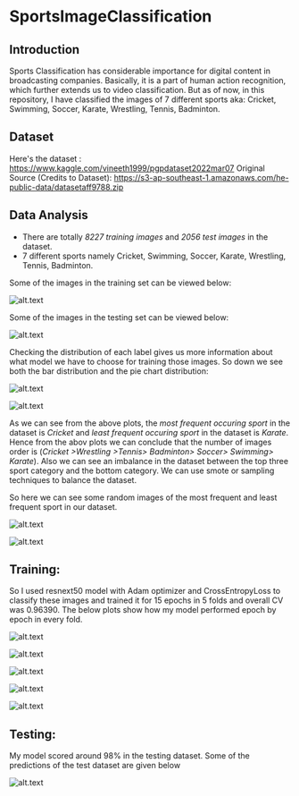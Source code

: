 # SportsImageClassification

## Introduction

Sports Classification has considerable importance for digital content in broadcasting companies. Basically, it is a part of human action recognition, which further extends us to video classification. But as of now, in this repository, I have classified the images of 7 different sports aka: Cricket, Swimming, Soccer, Karate, Wrestling, Tennis, Badminton.

## Dataset

Here's the dataset : https://www.kaggle.com/vineeth1999/pgpdataset2022mar07
Original Source (Credits to Dataset): https://s3-ap-southeast-1.amazonaws.com/he-public-data/datasetaff9788.zip

## Data Analysis

- There are totally *8227 training images* and *2056 test images* in the dataset.
- 7 different sports namely Cricket, Swimming, Soccer, Karate, Wrestling, Tennis, Badminton.

Some of the images in the training set can be viewed below:

![alt.text](https://www.kaggleusercontent.com/kf/89665616/eyJhbGciOiJkaXIiLCJlbmMiOiJBMTI4Q0JDLUhTMjU2In0..7JB3LdWm1_SJ8Tf7WieBKQ.MbyxaM89BmMQJW94PNXZpHqIwYFaYwHx55BqhtYeNLQfyAz5v8bwuM6a2wvmLjEEPqgnL3CMNym7qvrHj-Xexbw9u_or_WPyVSwvGMcYFhGBYVpPwlhbToI6OrNTrGWOSyMUhbQWLL-PuIcu4VHm-a0cP-i5O7GhA8f-Db5ToD_nB0Lnxrh7oRi2yZLtlsTZ5GageAsz7ZSVM2RmC_1SQjXNLmv70Rpweh7tz4qjhyE6ubTZrSKKwWHAW7GEpGbHf-G6r59M5nV6ty_qA2CgGsJ1Jw103d7z0INNUW2PK4U-pi9zjtXQ9mNI3WvSHVUzL2-zL55RAjo6tfFmSRDvh-y7dvwYl8P7SB-SLM34hXy2Bcmvu8f_-AqlnTMyeSeVIUqV3uIw1zmXLE8Atgy3AMbV_2TJwQVDsvX_53S8AHXdeBJ3BfeIzzm2b-DYTdKtDBb-XhhKZ1o9GId8MZaOcLndi3e1SohOZKBsaCUWSZVPnGAyfaZ-6j5ZL8cznWiAhV-QAuyf-oF4GXQe668vUsxb3GUM-Zu4JxdornL2cQPkWDMKAyKcemm6mgbs1TI0yVZQXvlILOL3ZFVJyFUaLGrpajE9zOvu9U0AEKX_Sm0pfdA0BP1hIzQ37mvPfl_h2NOJksG_nqJ2mz4IQTz0iQ.n4zLrBzhadmEIUX4FvmJ8Q/__results___files/__results___10_0.png)

Some of the images in the testing set can be viewed below:

![alt.text](https://www.kaggleusercontent.com/kf/89665616/eyJhbGciOiJkaXIiLCJlbmMiOiJBMTI4Q0JDLUhTMjU2In0..7JB3LdWm1_SJ8Tf7WieBKQ.MbyxaM89BmMQJW94PNXZpHqIwYFaYwHx55BqhtYeNLQfyAz5v8bwuM6a2wvmLjEEPqgnL3CMNym7qvrHj-Xexbw9u_or_WPyVSwvGMcYFhGBYVpPwlhbToI6OrNTrGWOSyMUhbQWLL-PuIcu4VHm-a0cP-i5O7GhA8f-Db5ToD_nB0Lnxrh7oRi2yZLtlsTZ5GageAsz7ZSVM2RmC_1SQjXNLmv70Rpweh7tz4qjhyE6ubTZrSKKwWHAW7GEpGbHf-G6r59M5nV6ty_qA2CgGsJ1Jw103d7z0INNUW2PK4U-pi9zjtXQ9mNI3WvSHVUzL2-zL55RAjo6tfFmSRDvh-y7dvwYl8P7SB-SLM34hXy2Bcmvu8f_-AqlnTMyeSeVIUqV3uIw1zmXLE8Atgy3AMbV_2TJwQVDsvX_53S8AHXdeBJ3BfeIzzm2b-DYTdKtDBb-XhhKZ1o9GId8MZaOcLndi3e1SohOZKBsaCUWSZVPnGAyfaZ-6j5ZL8cznWiAhV-QAuyf-oF4GXQe668vUsxb3GUM-Zu4JxdornL2cQPkWDMKAyKcemm6mgbs1TI0yVZQXvlILOL3ZFVJyFUaLGrpajE9zOvu9U0AEKX_Sm0pfdA0BP1hIzQ37mvPfl_h2NOJksG_nqJ2mz4IQTz0iQ.n4zLrBzhadmEIUX4FvmJ8Q/__results___files/__results___11_0.png)

Checking the distribution of each label gives us more information about what model we have to choose for training those images. So down we see both the bar distribution and the pie chart distribution:

![alt.text](https://www.kaggleusercontent.com/kf/89665616/eyJhbGciOiJkaXIiLCJlbmMiOiJBMTI4Q0JDLUhTMjU2In0..7JB3LdWm1_SJ8Tf7WieBKQ.MbyxaM89BmMQJW94PNXZpHqIwYFaYwHx55BqhtYeNLQfyAz5v8bwuM6a2wvmLjEEPqgnL3CMNym7qvrHj-Xexbw9u_or_WPyVSwvGMcYFhGBYVpPwlhbToI6OrNTrGWOSyMUhbQWLL-PuIcu4VHm-a0cP-i5O7GhA8f-Db5ToD_nB0Lnxrh7oRi2yZLtlsTZ5GageAsz7ZSVM2RmC_1SQjXNLmv70Rpweh7tz4qjhyE6ubTZrSKKwWHAW7GEpGbHf-G6r59M5nV6ty_qA2CgGsJ1Jw103d7z0INNUW2PK4U-pi9zjtXQ9mNI3WvSHVUzL2-zL55RAjo6tfFmSRDvh-y7dvwYl8P7SB-SLM34hXy2Bcmvu8f_-AqlnTMyeSeVIUqV3uIw1zmXLE8Atgy3AMbV_2TJwQVDsvX_53S8AHXdeBJ3BfeIzzm2b-DYTdKtDBb-XhhKZ1o9GId8MZaOcLndi3e1SohOZKBsaCUWSZVPnGAyfaZ-6j5ZL8cznWiAhV-QAuyf-oF4GXQe668vUsxb3GUM-Zu4JxdornL2cQPkWDMKAyKcemm6mgbs1TI0yVZQXvlILOL3ZFVJyFUaLGrpajE9zOvu9U0AEKX_Sm0pfdA0BP1hIzQ37mvPfl_h2NOJksG_nqJ2mz4IQTz0iQ.n4zLrBzhadmEIUX4FvmJ8Q/__results___files/__results___13_0.png)

![alt.text](https://www.kaggleusercontent.com/kf/89665616/eyJhbGciOiJkaXIiLCJlbmMiOiJBMTI4Q0JDLUhTMjU2In0..7JB3LdWm1_SJ8Tf7WieBKQ.MbyxaM89BmMQJW94PNXZpHqIwYFaYwHx55BqhtYeNLQfyAz5v8bwuM6a2wvmLjEEPqgnL3CMNym7qvrHj-Xexbw9u_or_WPyVSwvGMcYFhGBYVpPwlhbToI6OrNTrGWOSyMUhbQWLL-PuIcu4VHm-a0cP-i5O7GhA8f-Db5ToD_nB0Lnxrh7oRi2yZLtlsTZ5GageAsz7ZSVM2RmC_1SQjXNLmv70Rpweh7tz4qjhyE6ubTZrSKKwWHAW7GEpGbHf-G6r59M5nV6ty_qA2CgGsJ1Jw103d7z0INNUW2PK4U-pi9zjtXQ9mNI3WvSHVUzL2-zL55RAjo6tfFmSRDvh-y7dvwYl8P7SB-SLM34hXy2Bcmvu8f_-AqlnTMyeSeVIUqV3uIw1zmXLE8Atgy3AMbV_2TJwQVDsvX_53S8AHXdeBJ3BfeIzzm2b-DYTdKtDBb-XhhKZ1o9GId8MZaOcLndi3e1SohOZKBsaCUWSZVPnGAyfaZ-6j5ZL8cznWiAhV-QAuyf-oF4GXQe668vUsxb3GUM-Zu4JxdornL2cQPkWDMKAyKcemm6mgbs1TI0yVZQXvlILOL3ZFVJyFUaLGrpajE9zOvu9U0AEKX_Sm0pfdA0BP1hIzQ37mvPfl_h2NOJksG_nqJ2mz4IQTz0iQ.n4zLrBzhadmEIUX4FvmJ8Q/__results___files/__results___14_0.png)

As we can see from the above plots, the *most frequent occuring sport* in the dataset is *Cricket* and *least frequent occuring sport* in the dataset is *Karate*. Hence from the abov plots we can conclude that the number of images order is (*Cricket >Wrestling >Tennis> Badminton> Soccer> Swimming> Karate*). Also we can see an imbalance in the dataset between the top three sport category and the bottom category. We can use smote or sampling techniques to balance the dataset.

So here we can see some random images of the most frequent and least frequent sport in our dataset.

![alt.text](https://www.kaggleusercontent.com/kf/89665616/eyJhbGciOiJkaXIiLCJlbmMiOiJBMTI4Q0JDLUhTMjU2In0..7JB3LdWm1_SJ8Tf7WieBKQ.MbyxaM89BmMQJW94PNXZpHqIwYFaYwHx55BqhtYeNLQfyAz5v8bwuM6a2wvmLjEEPqgnL3CMNym7qvrHj-Xexbw9u_or_WPyVSwvGMcYFhGBYVpPwlhbToI6OrNTrGWOSyMUhbQWLL-PuIcu4VHm-a0cP-i5O7GhA8f-Db5ToD_nB0Lnxrh7oRi2yZLtlsTZ5GageAsz7ZSVM2RmC_1SQjXNLmv70Rpweh7tz4qjhyE6ubTZrSKKwWHAW7GEpGbHf-G6r59M5nV6ty_qA2CgGsJ1Jw103d7z0INNUW2PK4U-pi9zjtXQ9mNI3WvSHVUzL2-zL55RAjo6tfFmSRDvh-y7dvwYl8P7SB-SLM34hXy2Bcmvu8f_-AqlnTMyeSeVIUqV3uIw1zmXLE8Atgy3AMbV_2TJwQVDsvX_53S8AHXdeBJ3BfeIzzm2b-DYTdKtDBb-XhhKZ1o9GId8MZaOcLndi3e1SohOZKBsaCUWSZVPnGAyfaZ-6j5ZL8cznWiAhV-QAuyf-oF4GXQe668vUsxb3GUM-Zu4JxdornL2cQPkWDMKAyKcemm6mgbs1TI0yVZQXvlILOL3ZFVJyFUaLGrpajE9zOvu9U0AEKX_Sm0pfdA0BP1hIzQ37mvPfl_h2NOJksG_nqJ2mz4IQTz0iQ.n4zLrBzhadmEIUX4FvmJ8Q/__results___files/__results___19_0.png)


![alt.text](https://www.kaggleusercontent.com/kf/89665616/eyJhbGciOiJkaXIiLCJlbmMiOiJBMTI4Q0JDLUhTMjU2In0..7JB3LdWm1_SJ8Tf7WieBKQ.MbyxaM89BmMQJW94PNXZpHqIwYFaYwHx55BqhtYeNLQfyAz5v8bwuM6a2wvmLjEEPqgnL3CMNym7qvrHj-Xexbw9u_or_WPyVSwvGMcYFhGBYVpPwlhbToI6OrNTrGWOSyMUhbQWLL-PuIcu4VHm-a0cP-i5O7GhA8f-Db5ToD_nB0Lnxrh7oRi2yZLtlsTZ5GageAsz7ZSVM2RmC_1SQjXNLmv70Rpweh7tz4qjhyE6ubTZrSKKwWHAW7GEpGbHf-G6r59M5nV6ty_qA2CgGsJ1Jw103d7z0INNUW2PK4U-pi9zjtXQ9mNI3WvSHVUzL2-zL55RAjo6tfFmSRDvh-y7dvwYl8P7SB-SLM34hXy2Bcmvu8f_-AqlnTMyeSeVIUqV3uIw1zmXLE8Atgy3AMbV_2TJwQVDsvX_53S8AHXdeBJ3BfeIzzm2b-DYTdKtDBb-XhhKZ1o9GId8MZaOcLndi3e1SohOZKBsaCUWSZVPnGAyfaZ-6j5ZL8cznWiAhV-QAuyf-oF4GXQe668vUsxb3GUM-Zu4JxdornL2cQPkWDMKAyKcemm6mgbs1TI0yVZQXvlILOL3ZFVJyFUaLGrpajE9zOvu9U0AEKX_Sm0pfdA0BP1hIzQ37mvPfl_h2NOJksG_nqJ2mz4IQTz0iQ.n4zLrBzhadmEIUX4FvmJ8Q/__results___files/__results___21_0.png)

## Training:
So I used resnext50 model with Adam optimizer and CrossEntropyLoss to classify these images and trained it for 15 epochs in 5 folds and overall CV was 0.96390. The below plots show how my model performed epoch by epoch in every fold.

![alt.text](https://www.kaggleusercontent.com/kf/89961255/eyJhbGciOiJkaXIiLCJlbmMiOiJBMTI4Q0JDLUhTMjU2In0..D_4fY6wnJdTvTMmHLQHjuw.b2zD69JODzk9bMA3LtXDAvFj-C7HOcfECVcrMAyYLQMXza3i2SIulUSHogJRf5PY4_Co_SD1OLSClGl7Yw9Eg6-qfvDspZ4kLskdj-4dBuFUBRAVuNkHOFsbukc0vGAUfUnW1mmhdm-nW2QG9niyGySZMLQj5tqD4v6GjKG-gV6ucTkEgUgZ9g3n5vN2c7TIMcXgs0tGCKJENfEnBRaSaQTRy0oGd2_vElo74PJ8y05ZkTOIf_kvrCtyGe1yX1eL6flncNDPrTSpCQm8PcCKp4gZ9XZpSsl98ttPNpRV2M6EHm8IaDnY1xIevAHKZiz9OsQg4oG-wmo5Yks0SAj16tKCtrW541TAmbcSlW8Rv3x2MLKf62VSut0TAkJvZxgTkjanDHxZ3Wv3O9KRbBeNjePy3fjczPimVa8oJs-fmL9ifQ_Mnpf55gUvvYuU4axb65f8J0SkOBePEox1R6jQ4NsEvVpxLUxATYqozNZS40tgGtI6VxeIZCmz33_rCpVu76WG7XR29EdHlMDbaR7HggPUI5pR_e-_fP4mnGbfp9nAmRlSA1P8H4BmPzY7kiUXapa0THauo71i0REm1bXRiQzCQ7X2eLCkvW_gE5ULGSvU53U0ThXbxF2FSj_sPx5ZphqNRbF7k_JLoLqp1s4WfQ.BNgdiGbY6-GoYRFwPgbY7w/__results___files/__results___14_32.png)

![alt.text](https://www.kaggleusercontent.com/kf/89961255/eyJhbGciOiJkaXIiLCJlbmMiOiJBMTI4Q0JDLUhTMjU2In0..D_4fY6wnJdTvTMmHLQHjuw.b2zD69JODzk9bMA3LtXDAvFj-C7HOcfECVcrMAyYLQMXza3i2SIulUSHogJRf5PY4_Co_SD1OLSClGl7Yw9Eg6-qfvDspZ4kLskdj-4dBuFUBRAVuNkHOFsbukc0vGAUfUnW1mmhdm-nW2QG9niyGySZMLQj5tqD4v6GjKG-gV6ucTkEgUgZ9g3n5vN2c7TIMcXgs0tGCKJENfEnBRaSaQTRy0oGd2_vElo74PJ8y05ZkTOIf_kvrCtyGe1yX1eL6flncNDPrTSpCQm8PcCKp4gZ9XZpSsl98ttPNpRV2M6EHm8IaDnY1xIevAHKZiz9OsQg4oG-wmo5Yks0SAj16tKCtrW541TAmbcSlW8Rv3x2MLKf62VSut0TAkJvZxgTkjanDHxZ3Wv3O9KRbBeNjePy3fjczPimVa8oJs-fmL9ifQ_Mnpf55gUvvYuU4axb65f8J0SkOBePEox1R6jQ4NsEvVpxLUxATYqozNZS40tgGtI6VxeIZCmz33_rCpVu76WG7XR29EdHlMDbaR7HggPUI5pR_e-_fP4mnGbfp9nAmRlSA1P8H4BmPzY7kiUXapa0THauo71i0REm1bXRiQzCQ7X2eLCkvW_gE5ULGSvU53U0ThXbxF2FSj_sPx5ZphqNRbF7k_JLoLqp1s4WfQ.BNgdiGbY6-GoYRFwPgbY7w/__results___files/__results___14_65.png)

![alt.text](https://www.kaggleusercontent.com/kf/89961255/eyJhbGciOiJkaXIiLCJlbmMiOiJBMTI4Q0JDLUhTMjU2In0..D_4fY6wnJdTvTMmHLQHjuw.b2zD69JODzk9bMA3LtXDAvFj-C7HOcfECVcrMAyYLQMXza3i2SIulUSHogJRf5PY4_Co_SD1OLSClGl7Yw9Eg6-qfvDspZ4kLskdj-4dBuFUBRAVuNkHOFsbukc0vGAUfUnW1mmhdm-nW2QG9niyGySZMLQj5tqD4v6GjKG-gV6ucTkEgUgZ9g3n5vN2c7TIMcXgs0tGCKJENfEnBRaSaQTRy0oGd2_vElo74PJ8y05ZkTOIf_kvrCtyGe1yX1eL6flncNDPrTSpCQm8PcCKp4gZ9XZpSsl98ttPNpRV2M6EHm8IaDnY1xIevAHKZiz9OsQg4oG-wmo5Yks0SAj16tKCtrW541TAmbcSlW8Rv3x2MLKf62VSut0TAkJvZxgTkjanDHxZ3Wv3O9KRbBeNjePy3fjczPimVa8oJs-fmL9ifQ_Mnpf55gUvvYuU4axb65f8J0SkOBePEox1R6jQ4NsEvVpxLUxATYqozNZS40tgGtI6VxeIZCmz33_rCpVu76WG7XR29EdHlMDbaR7HggPUI5pR_e-_fP4mnGbfp9nAmRlSA1P8H4BmPzY7kiUXapa0THauo71i0REm1bXRiQzCQ7X2eLCkvW_gE5ULGSvU53U0ThXbxF2FSj_sPx5ZphqNRbF7k_JLoLqp1s4WfQ.BNgdiGbY6-GoYRFwPgbY7w/__results___files/__results___14_97.png)

![alt.text](https://www.kaggleusercontent.com/kf/89961255/eyJhbGciOiJkaXIiLCJlbmMiOiJBMTI4Q0JDLUhTMjU2In0..D_4fY6wnJdTvTMmHLQHjuw.b2zD69JODzk9bMA3LtXDAvFj-C7HOcfECVcrMAyYLQMXza3i2SIulUSHogJRf5PY4_Co_SD1OLSClGl7Yw9Eg6-qfvDspZ4kLskdj-4dBuFUBRAVuNkHOFsbukc0vGAUfUnW1mmhdm-nW2QG9niyGySZMLQj5tqD4v6GjKG-gV6ucTkEgUgZ9g3n5vN2c7TIMcXgs0tGCKJENfEnBRaSaQTRy0oGd2_vElo74PJ8y05ZkTOIf_kvrCtyGe1yX1eL6flncNDPrTSpCQm8PcCKp4gZ9XZpSsl98ttPNpRV2M6EHm8IaDnY1xIevAHKZiz9OsQg4oG-wmo5Yks0SAj16tKCtrW541TAmbcSlW8Rv3x2MLKf62VSut0TAkJvZxgTkjanDHxZ3Wv3O9KRbBeNjePy3fjczPimVa8oJs-fmL9ifQ_Mnpf55gUvvYuU4axb65f8J0SkOBePEox1R6jQ4NsEvVpxLUxATYqozNZS40tgGtI6VxeIZCmz33_rCpVu76WG7XR29EdHlMDbaR7HggPUI5pR_e-_fP4mnGbfp9nAmRlSA1P8H4BmPzY7kiUXapa0THauo71i0REm1bXRiQzCQ7X2eLCkvW_gE5ULGSvU53U0ThXbxF2FSj_sPx5ZphqNRbF7k_JLoLqp1s4WfQ.BNgdiGbY6-GoYRFwPgbY7w/__results___files/__results___14_130.png)

![alt.text](https://www.kaggleusercontent.com/kf/89961255/eyJhbGciOiJkaXIiLCJlbmMiOiJBMTI4Q0JDLUhTMjU2In0..D_4fY6wnJdTvTMmHLQHjuw.b2zD69JODzk9bMA3LtXDAvFj-C7HOcfECVcrMAyYLQMXza3i2SIulUSHogJRf5PY4_Co_SD1OLSClGl7Yw9Eg6-qfvDspZ4kLskdj-4dBuFUBRAVuNkHOFsbukc0vGAUfUnW1mmhdm-nW2QG9niyGySZMLQj5tqD4v6GjKG-gV6ucTkEgUgZ9g3n5vN2c7TIMcXgs0tGCKJENfEnBRaSaQTRy0oGd2_vElo74PJ8y05ZkTOIf_kvrCtyGe1yX1eL6flncNDPrTSpCQm8PcCKp4gZ9XZpSsl98ttPNpRV2M6EHm8IaDnY1xIevAHKZiz9OsQg4oG-wmo5Yks0SAj16tKCtrW541TAmbcSlW8Rv3x2MLKf62VSut0TAkJvZxgTkjanDHxZ3Wv3O9KRbBeNjePy3fjczPimVa8oJs-fmL9ifQ_Mnpf55gUvvYuU4axb65f8J0SkOBePEox1R6jQ4NsEvVpxLUxATYqozNZS40tgGtI6VxeIZCmz33_rCpVu76WG7XR29EdHlMDbaR7HggPUI5pR_e-_fP4mnGbfp9nAmRlSA1P8H4BmPzY7kiUXapa0THauo71i0REm1bXRiQzCQ7X2eLCkvW_gE5ULGSvU53U0ThXbxF2FSj_sPx5ZphqNRbF7k_JLoLqp1s4WfQ.BNgdiGbY6-GoYRFwPgbY7w/__results___files/__results___14_163.png)

## Testing:
My model scored around 98% in the testing dataset. Some of the predictions of the test dataset are given below

![alt.text](https://www.kaggleusercontent.com/kf/89974404/eyJhbGciOiJkaXIiLCJlbmMiOiJBMTI4Q0JDLUhTMjU2In0..12FSbNqBxX74S_yDbuqpFw.dfvB_G1SZ7Fc1sswYYwMEtJZ9CcAX0RsWbMzMCvODJJp1PKtvcaN-5zkgnvSL_pADVgJ_WCLzGG747uxMUir0VQeEa4LHxbkGVGJIsYOSg2aVmPYsXqjZwG9GBleRN9vbBASuO9h4axY5Pz8OL-0-juko94NPw0MLrpBQU_VIe2axRN6eA-opeLF19jOiyVA_BorxWI_j_eEg7HQAzNJkY1qmjoJWcgRfi_9zevyNfJXIONwznWrrMRQYdQj_q7Pf6h9u5_e0tDerAwqzjnashB_xX1DpG9WIUBu1ryGLYg_4UMsHoT7Q17HNthHLH2I8ZX3naERqJCEFJm4wxJ22Ir4Y2KDR_MGjW-sE9f-bu4yr13D8ZFJVHCa-idsSbOGxMiauW1ZPxoYbayDWY36peFxFwNsA3KmdkXoGqu25Y72C7UtTCGyJsehQm6pZCsOC_zFafiu_v3FtOP7UfaogG0ovFHSAD-_BT6A0NGneudtRquye9VH6KGMsh_6jObbHiqe6L0boTFc-7tMtTxGR06tfksvb3EFRRmPCloRzIDvuzuFWS7jVo-4MyREOZEyh3pnsINOYdFJ8kieMWt7mIyURFFylWU0CaWpwbPXDaPV93AbefGrsJN2MzZ52JG3-wmalgH7RQc9pwpn9c3_YKza0cQDIbOEKwOMP3d4g8jfK71J2xjImqRn2k8cOrjiuwIJxp2AQtRQJUvJh9yUMw.hGi04uyPRrD_QcQPeNX6ZQ/__results___files/__results___10_0.png)
